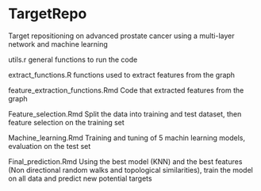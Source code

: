 # TargetRepo
Target repositioning on advanced prostate cancer using a multi-layer network and machine learning

utils.r
general functions to run the code

extract_functions.R
functions used to extract features from the graph

feature_extraction_functions.Rmd
Code that extracted features from the graph

Feature_selection.Rmd
Split the data into training and test dataset, then feature selection on the training set

Machine_learning.Rmd
Training and tuning of 5 machin learning models, evaluation on the test set

Final_prediction.Rmd
Using the best model (KNN) and the best features (Non directional random walks and topological similarities), 
train the model on all data and predict new potential targets
